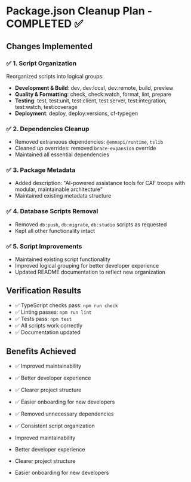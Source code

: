 # Package.json Cleanup Plan - COMPLETED ✅

## Changes Implemented

### ✅ 1. Script Organization
Reorganized scripts into logical groups:
- **Development & Build**: dev, dev:local, dev:remote, build, preview
- **Quality & Formatting**: check, check:watch, format, lint, prepare
- **Testing**: test, test:unit, test:client, test:server, test:integration, test:watch, test:coverage
- **Deployment**: deploy, deploy:versions, cf-typegen

### ✅ 2. Dependencies Cleanup
- Removed extraneous dependencies: `@emnapi/runtime`, `tslib`
- Cleaned up overrides: removed `brace-expansion` override
- Maintained all essential dependencies

### ✅ 3. Package Metadata
- Added description: "AI-powered assistance tools for CAF troops with modular, maintainable architecture"
- Maintained existing metadata structure

### ✅ 4. Database Scripts Removal
- Removed `db:push`, `db:migrate`, `db:studio` scripts as requested
- Kept all other functionality intact

### ✅ 5. Script Improvements
- Maintained existing script functionality
- Improved logical grouping for better developer experience
- Updated README documentation to reflect new organization

## Verification Results
- ✅ TypeScript checks pass: `npm run check`
- ✅ Linting passes: `npm run lint`
- ✅ Tests pass: `npm test`
- ✅ All scripts work correctly
- ✅ Documentation updated

## Benefits Achieved
- ✅ Improved maintainability
- ✅ Better developer experience
- ✅ Clearer project structure
- ✅ Easier onboarding for new developers
- ✅ Removed unnecessary dependencies
- ✅ Consistent script organization

- Improved maintainability
- Better developer experience
- Clearer project structure
- Easier onboarding for new developers

